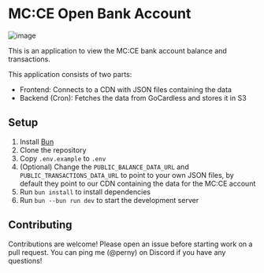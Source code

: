 # MC:CE Open Bank Account
![image](https://github.com/user-attachments/assets/83e7a1fb-ae3c-4865-82ae-b01541d8e55c)

This is an application to view the MC:CE bank account balance and transactions.

This application consists of two parts:
- Frontend: Connects to a CDN with JSON files containing the data
- Backend (Cron): Fetches the data from GoCardless and stores it in S3

## Setup

1. Install [Bun](https://bun.sh/)
2. Clone the repository
3. Copy `.env.example` to `.env`
4. (Optional) Change the `PUBLIC_BALANCE_DATA_URL` and `PUBLIC_TRANSACTIONS_DATA_URL` to point to your own JSON files, by default they point to our CDN containing the data for the MC:CE account
5. Run `bun install` to install dependencies
6. Run `bun --bun run dev` to start the development server

## Contributing

Contributions are welcome! Please open an issue before starting work on a pull request. You can ping me (@perny) on Discord if you have any questions!
